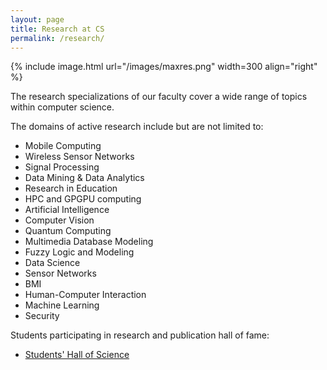```yaml
---
layout: page
title: Research at CS
permalink: /research/
---
```


{% include image.html url="/images/maxres.png" width=300 align="right" %}

The research specializations of our faculty cover a wide range of topics within computer science.  

The domains of active research include but are not limited to:

- Mobile Computing
- Wireless Sensor Networks
- Signal Processing
- Data Mining & Data Analytics
- Research in Education
- HPC and GPGPU computing
- Artificial Intelligence
- Computer Vision
- Quantum Computing
- Multimedia Database Modeling
- Fuzzy Logic and Modeling
- Data Science
- Sensor Networks
- BMI
- Human-Computer Interaction
- Machine Learning
- Security


Students participating in research and publication hall of fame:

- [Students' Hall of Science](/research/stu)


